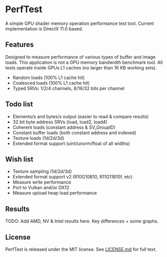 # PerfTest

A simple GPU shader memory operation performance test tool. Current implementation is DirectX 11.0 based.

## Features

Designed to measure performance of various types of buffer and image loads. This application is not a GPU memory bandwidth benchmark tool. All tests operate inside GPUs L1 caches (no larger than 16 KB working sets). 

- Random loads (100% L1 cache hit)
- Coalesced loads (100% L1 cache hit)
- Typed SRVs: 1/2/4 channels, 8/16/32 bits per channel

## Todo list

- Elements/s and bytes/s output (easier to read & compare results)
- 32 bit byte address SRVs (load, load2, load4)
- Coherent loads (constant address & SV_GroupID)
- Constant buffer loads (both constant address and indexed)
- Texture loads (1d/2d/3d)
- Extended format support (uint/unorm/float of all widths)

## Wish list

- Texture sampling (1d/2d/3d)
- Extended format support v2 (R10G10B10, R11G11B10f, etc)
- Measure write performance
- Port to Vulkan and/or DX12
- Measure upload heap load performance

## Results

TODO: Add AMD, NV & Intel results here. Key differences + some graphs.

## License

PerfTest is released under the MIT license. See [LICENSE.md](LICENSE.md) for full text.
